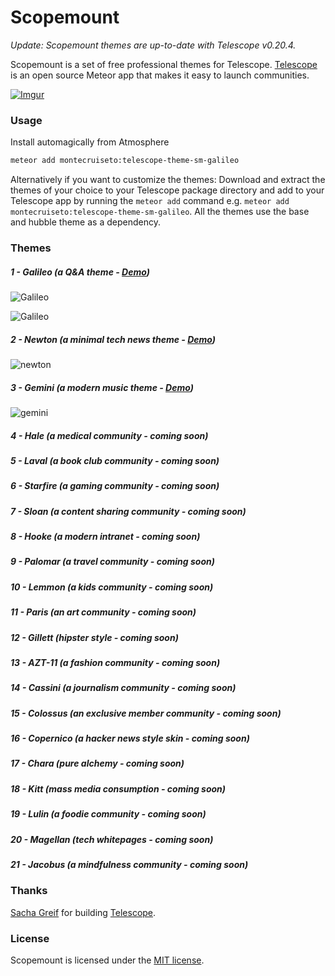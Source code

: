 Scopemount
=========

*Update: Scopemount themes are up-to-date with Telescope v0.20.4.*

Scopemount is a set of free professional themes for Telescope. [Telescope](http://www.telescopeapp.org/) is an open source Meteor app that makes it easy to launch communities.

[![Imgur](http://i.imgur.com/8yYLXiY.jpg)](http://scopemount.startrack.io)

### Usage

Install automagically from Atmosphere

```bash
meteor add montecruiseto:telescope-theme-sm-galileo
```

Alternatively if you want to customize the themes: Download and extract the themes of your choice to your Telescope package directory and add to your Telescope app by running the `meteor add` command e.g. `meteor add montecruiseto:telescope-theme-sm-galileo`.
All the themes use the base and hubble theme as a dependency.

### Themes

##### 1 -  Galileo (a Q&A theme - [Demo](http://sm-galileo.meteor.com/))

![Galileo](http://i.imgur.com/s0X9RXg.png)

![Galileo](http://i.imgur.com/neEMhux.png)

##### 2 -  Newton (a minimal tech news theme - [Demo](http://sm-newton.meteor.com/))

![newton](http://i.imgur.com/MTAnmx2.png)
##### 3 - Gemini (a modern music theme - [Demo](http://sm-gemini.meteor.com/))

![gemini](http://i.imgur.com/9G6XYEi.jpg)

##### 4 -  Hale (a medical community - coming soon)

##### 5 -  Laval (a book club community - coming soon)

##### 6 -  Starfire (a gaming community - coming soon)

##### 7 -  Sloan (a content sharing community - coming soon)

##### 8 -  Hooke (a modern intranet - coming soon)

##### 9 -  Palomar (a travel community - coming soon)

##### 10 -  Lemmon (a kids community - coming soon)

##### 11 -  Paris (an art community - coming soon)

##### 12 -  Gillett (hipster style - coming soon)

##### 13 -  AZT-11 (a fashion community - coming soon)

##### 14 -  Cassini (a journalism community - coming soon)

##### 15 -  Colossus (an exclusive member community - coming soon)

##### 16 -  Copernico (a hacker news style skin - coming soon)

##### 17 -  Chara (pure alchemy - coming soon)

##### 18 -  Kitt (mass media consumption - coming soon)

##### 19 -  Lulin (a foodie community - coming soon)

##### 20 -  Magellan (tech whitepages - coming soon)

##### 21 -  Jacobus (a mindfulness community - coming soon)

### Thanks

[Sacha Greif](https://github.com/SachaG) for building [Telescope](https://github.com/TelescopeJS/Telescope).

### License

Scopemount is licensed under the [MIT license](http://opensource.org/licenses/MIT).

